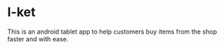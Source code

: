 # I-ket
This is an android tablet app to help customers buy items from the shop faster and with ease.
